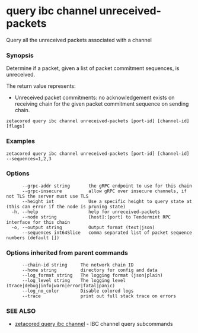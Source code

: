 # query ibc channel unreceived-packets

Query all the unreceived packets associated with a channel

### Synopsis

Determine if a packet, given a list of packet commitment sequences, is unreceived.

The return value represents:
- Unreceived packet commitments: no acknowledgement exists on receiving chain for the given packet commitment sequence on sending chain.


```
zetacored query ibc channel unreceived-packets [port-id] [channel-id] [flags]
```

### Examples

```
zetacored query ibc channel unreceived-packets [port-id] [channel-id] --sequences=1,2,3
```

### Options

```
      --grpc-addr string       the gRPC endpoint to use for this chain
      --grpc-insecure          allow gRPC over insecure channels, if not TLS the server must use TLS
      --height int             Use a specific height to query state at (this can error if the node is pruning state)
  -h, --help                   help for unreceived-packets
      --node string            [host]:[port] to Tendermint RPC interface for this chain 
  -o, --output string          Output format (text|json) 
      --sequences int64Slice   comma separated list of packet sequence numbers (default [])
```

### Options inherited from parent commands

```
      --chain-id string     The network chain ID
      --home string         directory for config and data 
      --log_format string   The logging format (json|plain) 
      --log_level string    The logging level (trace|debug|info|warn|error|fatal|panic) 
      --log_no_color        Disable colored logs
      --trace               print out full stack trace on errors
```

### SEE ALSO

* [zetacored query ibc channel](zetacored_query_ibc_channel.md)	 - IBC channel query subcommands

